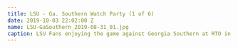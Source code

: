 ```yaml
---
title: LSU - Ga. Southern Watch Party (1 of 6)
date: 2019-10-03 22:02:00 Z
name: LSU-GaSouthern_2019-08-31_01.jpg
caption: LSU Fans enjoying the game against Georgia Southern at RTO in Scottsdale.
---
```



